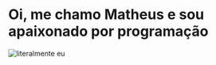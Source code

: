 <h1>Oi, me chamo Matheus e sou apaixonado por programação</h1>

![literalmente eu](https://i.pinimg.com/474x/17/6a/ff/176aff1a94d61fb392dce4ee64717918.jpg)
